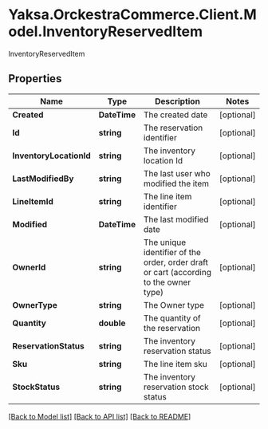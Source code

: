 # Yaksa.OrckestraCommerce.Client.Model.InventoryReservedItem
InventoryReservedItem

## Properties

Name | Type | Description | Notes
------------ | ------------- | ------------- | -------------
**Created** | **DateTime** | The created date | [optional] 
**Id** | **string** | The reservation identifier | [optional] 
**InventoryLocationId** | **string** | The inventory location Id | [optional] 
**LastModifiedBy** | **string** | The last user who modified the item | [optional] 
**LineItemId** | **string** | The line item identifier | [optional] 
**Modified** | **DateTime** | The last modified date | [optional] 
**OwnerId** | **string** | The unique identifier of the order, order draft or cart (according to the owner type) | [optional] 
**OwnerType** | **string** | The Owner type | [optional] 
**Quantity** | **double** | The quantity of the reservation | [optional] 
**ReservationStatus** | **string** | The inventory reservation status | [optional] 
**Sku** | **string** | The line item sku | [optional] 
**StockStatus** | **string** | The inventory reservation stock status | [optional] 

[[Back to Model list]](../README.md#documentation-for-models) [[Back to API list]](../README.md#documentation-for-api-endpoints) [[Back to README]](../README.md)

